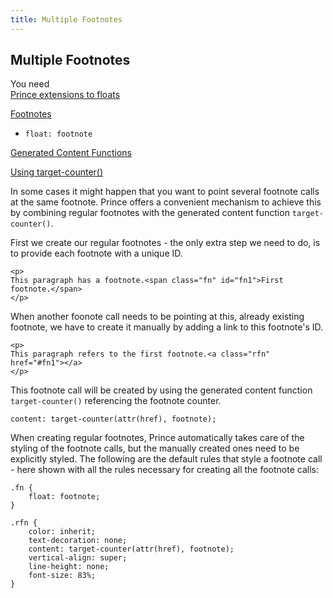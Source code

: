 ```yaml
---
title: Multiple Footnotes
---
```


Multiple Footnotes
------------------

You need  
[Prince extensions to floats](floats.html#float-extensions)

[Footnotes](footnotes.html#footnotes)

-   `float: footnote`

[Generated Content Functions](gen-content.html#gen-content-functions)

[Using target-counter()](gen-content.html#counter-target)

In some cases it might happen that you want to point several footnote calls at the same footnote. Prince offers a convenient mechanism to achieve this by combining regular footnotes with the generated content function `target-counter()`.

First we create our regular footnotes - the only extra step we need to do, is to provide each footnote with a unique ID.


    <p>
    This paragraph has a footnote.<span class="fn" id="fn1">First footnote.</span>
    </p>

When another foonote call needs to be pointing at this, already existing footnote, we have to create it manually by adding a link to this footnote's ID.


    <p>
    This paragraph refers to the first footnote.<a class="rfn" href="#fn1"></a>
    </p>

This footnote call will be created by using the generated content function `target-counter()` referencing the footnote counter.


    content: target-counter(attr(href), footnote);

When creating regular footnotes, Prince automatically takes care of the styling of the footnote calls, but the manually created ones need to be explicitly styled. The following are the default rules that style a footnote call - here shown with all the rules necessary for creating all the footnote calls:


    .fn {
        float: footnote;
    }

    .rfn {
        color: inherit;
        text-decoration: none;
        content: target-counter(attr(href), footnote);
        vertical-align: super;
        line-height: none;
        font-size: 83%;
    }

